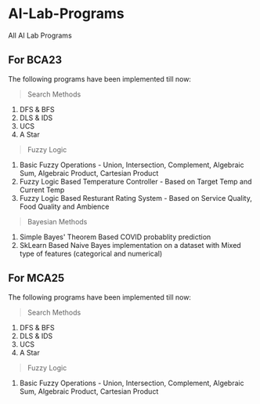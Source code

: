 # AI-Lab-Programs
All AI Lab Programs

## For BCA23
The following programs have been implemented till now:
> Search Methods
1. DFS & BFS
2. DLS & IDS
3. UCS
4. A Star
> Fuzzy Logic
1. Basic Fuzzy Operations - Union, Intersection, Complement, Algebraic Sum, Algebraic Product, Cartesian Product
2. Fuzzy Logic Based Temperature Controller - Based on Target Temp and Current Temp
3. Fuzzy Logic Based Resturant Rating System - Based on Service Quality, Food Quality and Ambience
> Bayesian Methods
1. Simple Bayes' Theorem Based COVID probablity prediction
2. SkLearn Based Naive Bayes implementation on a dataset with Mixed type of features (categorical and numerical)

## For MCA25
The following programs have been implemented till now:
> Search Methods
1. DFS & BFS
2. DLS & IDS
3. UCS
4. A Star
> Fuzzy Logic
1. Basic Fuzzy Operations - Union, Intersection, Complement, Algebraic Sum, Algebraic Product, Cartesian Product
